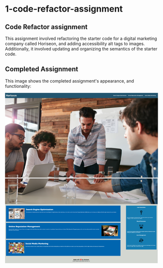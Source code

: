 # 1-code-refactor-assignment

## Code Refactor assignment

This assignment involved refactoring the starter code for a digital marketing company called Horiseon, and adding accessibility alt tags to images. Additionally, it involved updating and organizing the semantics of the starter code.

## Completed Assignment

This image shows the completed assignment's appearance, and functionality:

![first half of website](./Horiseon_files/top-half-site.jpg)
![bottom half of website](./Horiseon_files/bottom-half-site.jpg)




